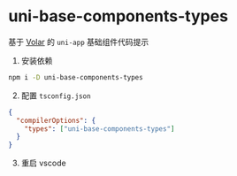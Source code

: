 # uni-base-components-types

基于 [Volar](https://github.com/johnsoncodehk/volar) 的 `uni-app` 基础组件代码提示

1. 安装依赖

```bash
npm i -D uni-base-components-types
```

2. 配置 `tsconfig.json`

```json
{
  "compilerOptions": {
    "types": ["uni-base-components-types"]
  }
}
```

3. 重启 vscode
